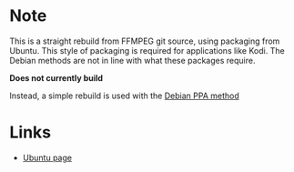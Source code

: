 # Note

This is a straight rebuild from FFMPEG git source, using packaging from Ubuntu. This style of packaging is required for applications like Kodi. The Debian methods are not in line with what these packages require.

**Does not currently build**

Instead, a simple rebuild is used with the [Debian PPA method](https://wiki.debian.org/CreatePackageFromPPA)

# Links

* [Ubuntu page](http://packages.ubuntu.com/wily/ffmpeg)
